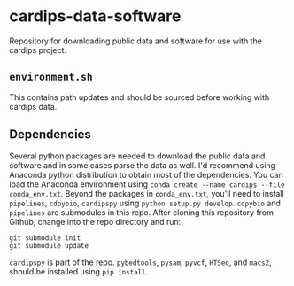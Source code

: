 # cardips-data-software

Repository for downloading public data and software for use with the cardips
project.

## `environment.sh`
This contains path updates and should be sourced before working with cardips
data.

## Dependencies

Several python packages are needed to download the public data and software and
in some cases parse the data as well.  I'd recommend using Anaconda python
distribution to obtain most of the dependencies. You can load the Anaconda
environment using `conda create --name cardips --file conda_env.txt`.  Beyond
the packages in `conda_env.txt`, you'll need to install `pipelines`, `cdpybio`,
`cardipspy` using `python setup.py develop`. `cdpybio` and `pipelines` are
submodules in this repo. After cloning this repository from Github, change into
the repo directory and run:

	git submodule init
	git submodule update

`cardipspy` is part of the repo. `pybedtools`, `pysam`, `pyvcf`, `HTSeq`, and
`macs2`, should be installed using `pip install`.
